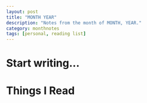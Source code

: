 ```yaml
---
layout: post
title: "MONTH YEAR"
description: "Notes from the month of MONTH, YEAR."
category: monthnotes
tags: [personal, reading list]
---
```


# Start writing...

# Things I Read

